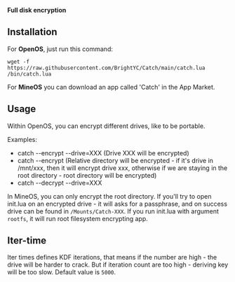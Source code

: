 **Full disk encryption**

## Installation

For **OpenOS**, just run this command:

```
wget -f https://raw.githubusercontent.com/BrightYC/Catch/main/catch.lua /bin/catch.lua
```

For **MineOS** you can download an app called 'Catch' in the App Market.

## Usage

Within OpenOS, you can encrypt different drives, like to be portable.

Examples:

* catch --encrypt --drive=XXX (Drive XXX will be encrypted)
* catch --encrypt (Relative directory will be encrypted - if it's drive in /mnt/xxx, then it will encrypt drive xxx, otherwise if we are staying in the root directory - root directory will be encrypted)
* catch --decrypt --drive=XXX

In MineOS, you can only encrypt the root directory. If you'll try to open init.lua on an encrypted drive - it will asks for a passphrase, and on success drive can be found in `/Mounts/Catch-XXX`.
If you run init.lua with argument `rootfs`, it will run root filesystem encrypting app.

## Iter-time
Iter times defines KDF iterations, that means if the number are high - the drive will be harder to crack. But if iteration count are too high - deriving key will be too slow. Default value is `5000`.
